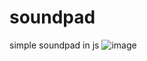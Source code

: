 # soundpad
simple soundpad in js
![image](https://github.com/user-attachments/assets/c0baf6c9-68f9-4b9d-9a4f-e8cf9903e21c)
